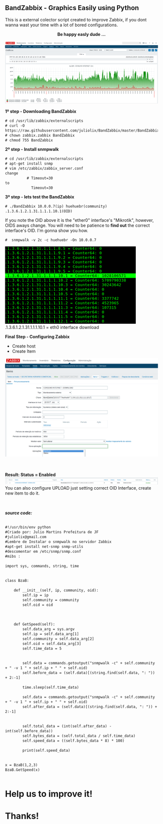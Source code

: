 ## BandZabbix - Graphics Easily using Python   

This is a external colector script created to improve Zabbix, if you dont wanna wast your time with a lot of bored configurations.

<div align="center"><b>Be happy easly dude ...</b></div>

![Screenshot](zabbix1.png)


<b> 1º step - Downloading BandZabbix</b>

<pre><code># cd /usr/lib/zabbix/externalscripts
# curl -O https://raw.githubusercontent.com/juliolix/BandZabbix/master/BandZabbix
# chown zabbix.zabbix BandZabbix
# chmod 755 BandZabbix
</code></pre>

<b> 2º step - Install snmpwalk </b>

<pre><code># cd /usr/lib/zabbix/externalscripts
# apt-get install snmp 
# vim /etc/zabbix/zabbix_server.conf 
change 
          # Timeout=30
to 
            Timeout=30
</code></pre>

<b> 3º step - lets test the BandZabbix  </b>


<pre><code># ./BandZabbix 10.0.0.7(ip) huehuebr(community) .1.3.6.1.2.1.31.1.1.1.10.1(OID)
</code></pre>

If you note the OID above it is the "ether0" interface's "Mikrotik", however, OIDS aways change. You will need to be patience to <b>find out</b> the correct interface's OID. I'm gonna show you how.

<pre><code>#  snmpwalk -v 2c -c huehuebr -On 10.0.0.7 
</pre></code>
![Screenshot](terminal1.png)<br>
.1.3.6.1.2.1.31.1.1.1.10.1 = eth0 interface download 


<b> Final Step - Configuring Zabbix </b>

- Create host 
- Create Item 

![Screenshot](item1.png)
<br>
<br>
<br>

<b> Result: Status = Enabled</b><br>
![Screenshot](result.png)
You can also configure UPLOAD just setting correct OID Interface, create new item to do it.
<br>
<br>
<br>


<b><i> source code: </i></b>

<pre><code>
#!/usr/bin/env python
#Criado por: Julio Martins Prefeitura de JF 
#juliolix@gmail.com
#Lembre de Instalar o snmpwalk no servidor Zabbix
#apt-get install net-snmp snmp-utils
#descomentar em /etc/snmp/snmp.conf
#mibs :

import sys, commands, string, time


class BzaB:

    def __init__(self, ip, community, oid):
        self.ip = ip
        self.community = community
        self.oid = oid

      
  
    def GetSpeed(self):
        self.data_arg = sys.argv
        self.ip = self.data_arg[1]
        self.community = self.data_arg[2]
        self.oid = self.data_arg[3]
        self.time_data = 5
               
               
        self.data = commands.getoutput("snmpwalk -c" + self.community + " -v 1 " + self.ip + " " + self.oid) 
        self.before_data = (self.data)[(string.find(self.data, ": ")) + 2:-1]

        time.sleep(self.time_data)
      
        self.data = commands.getoutput("snmpwalk -c" + self.community + " -v 1 " + self.ip + " " + self.oid)
        self.after_data = (self.data)[(string.find(self.data, ": ")) + 2:-1]

     
        self.total_data = (int(self.after_data) - int(self.before_data))
        self.bytes_data = (self.total_data / self.time_data)
        self.speed_data = ((self.bytes_data * 8) * 100) 

        print(self.speed_data)

   
x = BzaB(1,2,3)
BzaB.GetSpeed(x)

</pre></code>



# Help us to improve it!
# Thanks!
